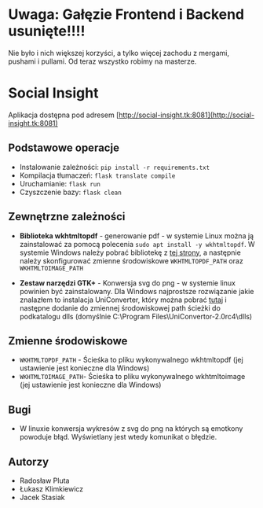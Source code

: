 # Uwaga: Gałęzie Frontend i Backend usunięte!!!!
Nie było i nich większej korzyści, a tylko więcej zachodu z mergami, pushami i pullami.
Od teraz wszystko robimy na masterze.


# Social Insight 

Aplikacja dostępna pod adresem [http://social-insight.tk:8081](http://social-insight.tk:8081)

## Podstawowe operacje
- Instalowanie zależności: `pip install -r requirements.txt`
- Kompilacja tłumaczeń: `flask translate compile`
- Uruchamianie: `flask run`
- Czyszczenie bazy: `flask clean`

## Zewnętrzne zależności
- **Biblioteka wkhtmltopdf** - generowanie pdf - w systemie Linux można ją zainstalować za pomocą polecenia `sudo apt install -y wkhtmltopdf`.
W systemie Windows należy pobrać bibliotekę z [tej strony](https://wkhtmltopdf.org/downloads.html), 
a następnie należy skonfigurować zmienne środowiskowe `WKHTMLTOPDF_PATH` oraz `WKHTMLTOIMAGE_PATH`

- **Zestaw narzędzi GTK+** - Konwersja svg do png - w systemie linux powinien być zainstalowany.
Dla Windows najprostsze rozwiązanie jakie znalazłem to instalacja UniConverter, który można pobrać
[tutaj](https://downloads.sk1project.net/uniconvertor/2.0rc4/uniconvertor-2.0rc4-win64_headless.msi)
i następne dodanie do zmiennej środowiskowej path ścieżki do podkatalogu dlls
(domyślnie C:\Program Files\UniConvertor-2.0rc4\dlls)

## Zmienne środowiskowe

- `WKHTMLTOPDF_PATH` - Ścieśka to pliku wykonywalnego wkhtmltopdf (jej ustawienie jest konieczne dla Windows)
- `WKHTMLTOIMAGE_PATH`- Ścieśka to pliku wykonywalnego wkhtmltoimage (jej ustawienie jest konieczne dla Windows)

## Bugi

- W linuxie konwersja wykresów z svg do png na których są emotkony powoduje błąd. Wyświetlany jest wtedy komunikat o błędzie.

## Autorzy
- Radosław Pluta
- Łukasz Klimkiewicz
- Jacek Stasiak
